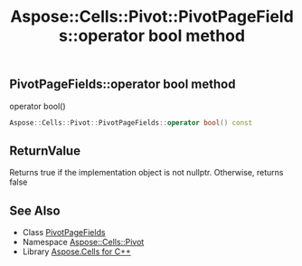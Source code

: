 ﻿---
title: Aspose::Cells::Pivot::PivotPageFields::operator bool method
linktitle: operator bool
second_title: Aspose.Cells for C++ API Reference
description: 'Aspose::Cells::Pivot::PivotPageFields::operator bool method. operator bool() in C++.'
type: docs
weight: 400
url: /cpp/aspose.cells.pivot/pivotpagefields/operator_bool/
---
## PivotPageFields::operator bool method


operator bool()

```cpp
Aspose::Cells::Pivot::PivotPageFields::operator bool() const
```


## ReturnValue

Returns true if the implementation object is not nullptr. Otherwise, returns false

## See Also

* Class [PivotPageFields](../)
* Namespace [Aspose::Cells::Pivot](../../)
* Library [Aspose.Cells for C++](../../../)
